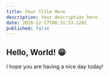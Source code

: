 ```yaml
---
title: Your Title Here
description: Your description here.
date: 2020-12-27T00:31:53.128Z
published: false
---
```


## Hello, World! 😁

I hope you are having a nice day today!
